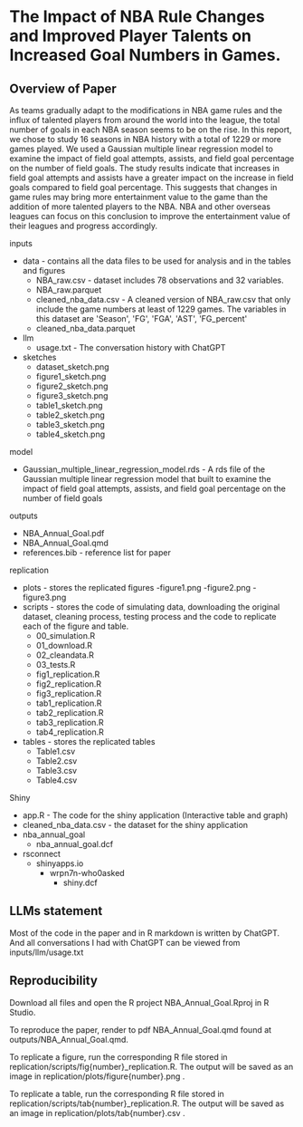 # The Impact of NBA Rule Changes and Improved Player Talents on Increased Goal Numbers in Games.

## Overview of Paper

As teams gradually adapt to the modifications in NBA game rules and the influx of talented players from around the world into the league, the total number of goals in each NBA season seems to be on the rise. In this report, we chose to study 16 seasons in NBA history with a total of 1229 or more games played. We used a Gaussian multiple linear regression model to examine the impact of field goal attempts, assists, and field goal percentage on the number of field goals. The study results indicate that increases in field goal attempts and assists have a greater impact on the increase in field goals compared to field goal percentage. This suggests that changes in game rules may bring more entertainment value to the game than the addition of more talented players to the NBA. NBA and other overseas leagues can focus on this conclusion to improve the entertainment value of their leagues and progress accordingly.

inputs
- data - contains all the data files to be used for analysis and in the tables and figures
  - NBA_raw.csv - dataset includes 78 observations and 32 variables.
  - NBA_raw.parquet
  - cleaned_nba_data.csv - A cleaned version of NBA_raw.csv that only include the game numbers at least of 1229 games. The variables in this dataset are 'Season', 'FG', 'FGA', 'AST', 'FG_percent'
  - cleaned_nba_data.parquet
- llm
  - usage.txt - The conversation history with ChatGPT
- sketches
  - dataset_sketch.png
  - figure1_sketch.png
  - figure2_sketch.png
  - figure3_sketch.png
  - table1_sketch.png
  - table2_sketch.png
  - table3_sketch.png
  - table4_sketch.png
  
model
  - Gaussian_multiple_linear_regression_model.rds - A rds file of the Gaussian multiple linear regression model that built to examine the impact of field goal attempts, assists, and field goal percentage on the number of field goals 
  
outputs
  - NBA_Annual_Goal.pdf
  - NBA_Annual_Goal.qmd 
  - references.bib - reference list for paper
  
replication

- plots - stores the replicated figures
  -figure1.png
  -figure2.png
  -figure3.png
- scripts - stores the code of simulating data, downloading the original dataset, cleaning process, testing process and the code to replicate each of the figure and table.
  - 00_simulation.R
  - 01_download.R
  - 02_cleandata.R
  - 03_tests.R
  - fig1_replication.R
  - fig2_replication.R
  - fig3_replication.R
  - tab1_replication.R
  - tab2_replication.R
  - tab3_replication.R
  - tab4_replication.R
- tables - stores the replicated tables
  - Table1.csv
  - Table2.csv
  - Table3.csv
  - Table4.csv

Shiny

- app.R - The code for the shiny application (Interactive table and graph)
- cleaned_nba_data.csv - the dataset for the shiny application
- nba_annual_goal 
  - nba_annual_goal.dcf
- rsconnect
  - shinyapps.io
    - wrpn7n-who0asked
      - shiny.dcf
      
## LLMs statement

Most of the code in the paper and in R markdown is written by ChatGPT. And all conversations I had with ChatGPT can be viewed from inputs/llm/usage.txt

## Reproducibility

Download all files and open the R project NBA_Annual_Goal.Rproj in R Studio.

To reproduce the paper, render to pdf NBA_Annual_Goal.qmd found at outputs/NBA_Annual_Goal.qmd.

To replicate a figure, run the corresponding R file stored in replication/scripts/fig{number}_replication.R. The output will be saved as an image in replication/plots/figure{number}.png .

To replicate a table, run the corresponding R file stored in replication/scripts/tab{number}_replication.R. The output will be saved as an image in replication/plots/tab{number}.csv .